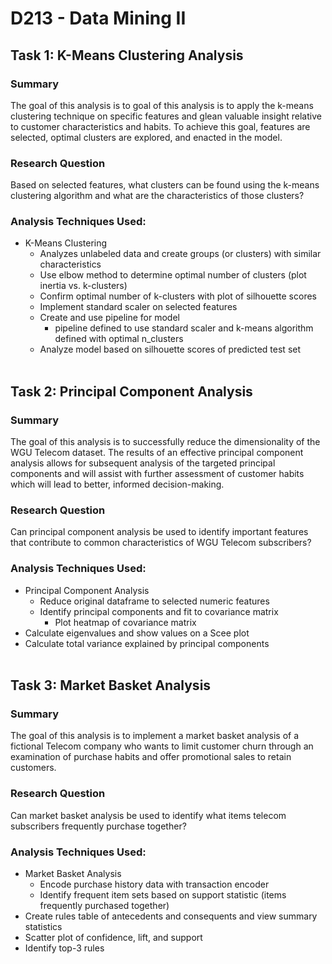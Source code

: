 # **D213 - Data Mining II**

## **Task 1: K-Means Clustering Analysis**

### **Summary** 
The goal of this analysis is to goal of this analysis is to apply the k-means clustering technique on specific features and glean valuable insight relative to customer characteristics and habits. To achieve this goal, features are selected, optimal clusters are explored, and enacted in the model. 

### **Research Question** 
Based on selected features, what clusters can be found using the k-means clustering algorithm and what are the characteristics of those clusters?


### **Analysis Techniques Used:**
- K-Means Clustering
  - Analyzes unlabeled data and create groups (or clusters) with similar characteristics
  - Use elbow method to determine optimal number of clusters (plot inertia vs. k-clusters)
  - Confirm optimal number of k-clusters with plot of silhouette scores
  - Implement standard scaler on selected features
  - Create and use pipeline for model
    - pipeline defined to use standard scaler and k-means algorithm defined with optimal n_clusters
  - Analyze model based on silhouette scores of predicted test set
  <br><br>

## **Task 2: Principal Component Analysis**

### **Summary** 
The goal of this analysis is to successfully reduce the dimensionality of the WGU Telecom dataset. The results of an effective principal component analysis allows for subsequent analysis of the targeted principal components and will assist with further assessment of customer habits which will lead to better, informed decision-making.

### **Research Question** 
Can principal component analysis be used to identify important features that contribute to common characteristics of WGU Telecom subscribers?


### **Analysis Techniques Used:**
- Principal Component Analysis
  - Reduce original dataframe to selected numeric features
  - Identify principal components and fit to covariance matrix
    - Plot heatmap of covariance matrix
- Calculate eigenvalues and show values on a Scee plot
- Calculate total variance explained by principal components
<br><br>

## **Task 3: Market Basket Analysis**

### **Summary**
The goal of this analysis is to implement a market basket analysis of a fictional Telecom company who wants to limit customer churn through an examination of purchase habits and offer promotional sales to retain customers.

### **Research Question**
Can market basket analysis be used to identify what items telecom subscribers frequently purchase together?


### **Analysis Techniques Used:**
- Market Basket Analysis
  - Encode purchase history data with transaction encoder
  - Identify frequent item sets based on support statistic (items frequently purchased together)
- Create rules table of antecedents and consequents and view summary statistics
- Scatter plot of confidence, lift, and support
- Identify top-3 rules 

